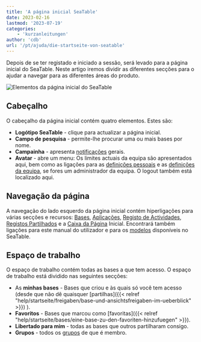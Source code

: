 ```yaml
---
title: 'A página inicial SeaTable'
date: 2023-02-16
lastmod: '2023-07-19'
categories:
    - 'kurzanleitungen'
author: 'cdb'
url: '/pt/ajuda/die-startseite-von-seatable'
---
```


Depois de se ter registado e iniciado a sessão, será levado para a página inicial do SeaTable. Neste artigo iremos dividir as diferentes secções para o ajudar a navegar para as diferentes áreas do produto.

![Elementos da página inicial do SeaTable](https://seatable.io/wp-content/uploads/2022/09/elements_seatable_homepage.png)

## Cabeçalho

O cabeçalho da página inicial contém quatro elementos. Estes são:

- **Logótipo SeaTable** - clique para actualizar a página inicial.
- **Campo de pesquisa** - permite-lhe procurar uma ou mais bases por nome.
- **Campainha** - apresenta [notificações](https://seatable.io/pt/docs/benachrichtigungen/sinn-und-zweck-von-benachrichtigungen-in-seatable/) gerais.
- **Avatar** - abre um menu: Os limites actuais da equipa são apresentados aqui, bem como as ligações para as [definições pessoais](https://seatable.io/pt/docs/persoenliche-einstellungen/persoenliche-einstellungen/) e as [definições da equipa](https://seatable.io/pt/docs/teamverwaltung-abonnement/die-funktionen-der-teamverwaltung-in-der-uebersicht/), se fores um administrador da equipa. O logout também está localizado aqui.

## Navegação da página

A navegação do lado esquerdo da página inicial contém hiperligações para várias secções e recursos: [Bases](https://seatable.io/pt/docs/arbeiten-mit-bases/bases/), [Aplicações](https://seatable.io/pt/docs/apps/welche-apps-gibt-es/), [Registo de Actividades](https://seatable.io/pt/docs/historie-und-versionen/historie-und-logs/), [Registos Partilhados](https://seatable.io/pt/docs/gemeinsame-datensaetze/funktionsweise-von-gemeinsamen-datensaetzen/) e a [Caixa da Página](https://seatable.io/pt/docs/arbeiten-mit-bases/loeschen-einer-base/) Inicial. Encontrará também ligações para este manual do utilizador e para os [modelos](https://seatable.io/pt/vorlagen/) disponíveis no SeaTable.

## Espaço de trabalho

O espaço de trabalho contém todas as bases a que tem acesso. O espaço de trabalho está dividido nas seguintes secções:

- As **minhas bases** - Bases que criou e às quais só você tem acesso (desde que não dê quaisquer [partilhas]({{< relref "help/startseite/freigaben/base-und-ansichtsfreigaben-im-ueberblick" >}}) ).
- **Favoritos** - Bases que marcou como [favoritas]({{< relref "help/startseite/bases/eine-base-zu-den-favoriten-hinzufuegen" >}}).
- **Libertado para mim** - todas as bases que outros partilharam consigo.
- **Grupos** - todos os [grupos](https://seatable.io/pt/docs/arbeiten-mit-gruppen/gruppen/) de que é membro.
